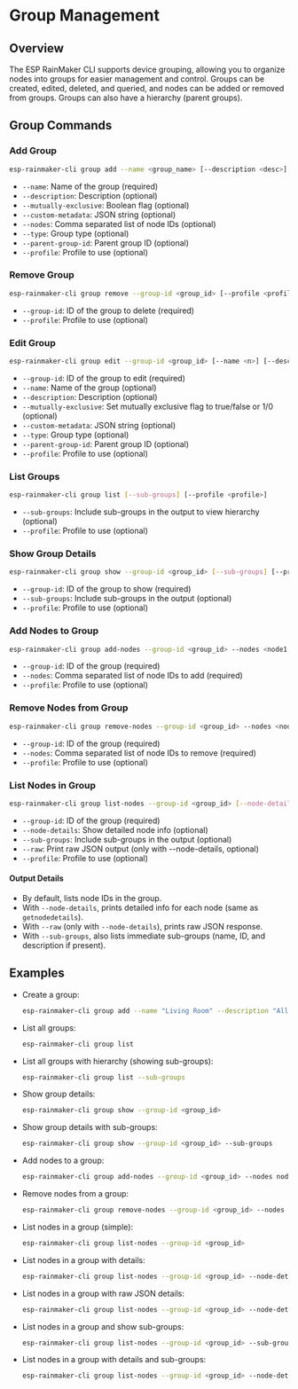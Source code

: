 # Group Management

## Overview

The ESP RainMaker CLI supports device grouping, allowing you to organize nodes into groups for easier management and control. Groups can be created, edited, deleted, and queried, and nodes can be added or removed from groups. Groups can also have a hierarchy (parent groups).

## Group Commands

### Add Group
```bash
esp-rainmaker-cli group add --name <group_name> [--description <desc>] [--mutually-exclusive] [--custom-metadata <json>] [--nodes <node1,node2>] [--type <type>] [--parent-group-id <parent_id>] [--profile <profile>]
```
- `--name`: Name of the group (required)
- `--description`: Description (optional)
- `--mutually-exclusive`: Boolean flag (optional)
- `--custom-metadata`: JSON string (optional)
- `--nodes`: Comma separated list of node IDs (optional)
- `--type`: Group type (optional)
- `--parent-group-id`: Parent group ID (optional)
- `--profile`: Profile to use (optional)

### Remove Group
```bash
esp-rainmaker-cli group remove --group-id <group_id> [--profile <profile>]
```
- `--group-id`: ID of the group to delete (required)
- `--profile`: Profile to use (optional)

### Edit Group
```bash
esp-rainmaker-cli group edit --group-id <group_id> [--name <n>] [--description <desc>] [--mutually-exclusive true|false|1|0] [--custom-metadata <json>] [--type <type>] [--parent-group-id <parent_id>] [--profile <profile>]
```
- `--group-id`: ID of the group to edit (required)
- `--name`: Name of the group (optional)
- `--description`: Description (optional)
- `--mutually-exclusive`: Set mutually exclusive flag to true/false or 1/0 (optional)
- `--custom-metadata`: JSON string (optional)
- `--type`: Group type (optional)
- `--parent-group-id`: Parent group ID (optional)
- `--profile`: Profile to use (optional)

### List Groups
```bash
esp-rainmaker-cli group list [--sub-groups] [--profile <profile>]
```
- `--sub-groups`: Include sub-groups in the output to view hierarchy (optional)
- `--profile`: Profile to use (optional)

### Show Group Details
```bash
esp-rainmaker-cli group show --group-id <group_id> [--sub-groups] [--profile <profile>]
```
- `--group-id`: ID of the group to show (required)
- `--sub-groups`: Include sub-groups in the output (optional)
- `--profile`: Profile to use (optional)

### Add Nodes to Group
```bash
esp-rainmaker-cli group add-nodes --group-id <group_id> --nodes <node1,node2> [--profile <profile>]
```
- `--group-id`: ID of the group (required)
- `--nodes`: Comma separated list of node IDs to add (required)
- `--profile`: Profile to use (optional)

### Remove Nodes from Group
```bash
esp-rainmaker-cli group remove-nodes --group-id <group_id> --nodes <node1,node2> [--profile <profile>]
```
- `--group-id`: ID of the group (required)
- `--nodes`: Comma separated list of node IDs to remove (required)
- `--profile`: Profile to use (optional)

### List Nodes in Group
```bash
esp-rainmaker-cli group list-nodes --group-id <group_id> [--node-details] [--sub-groups] [--raw] [--profile <profile>]
```
- `--group-id`: ID of the group (required)
- `--node-details`: Show detailed node info (optional)
- `--sub-groups`: Include sub-groups in the output (optional)
- `--raw`: Print raw JSON output (only with --node-details, optional)
- `--profile`: Profile to use (optional)

#### Output Details
- By default, lists node IDs in the group.
- With `--node-details`, prints detailed info for each node (same as `getnodedetails`).
- With `--raw` (only with `--node-details`), prints raw JSON response.
- With `--sub-groups`, also lists immediate sub-groups (name, ID, and description if present).

## Examples

- Create a group:
  ```bash
  esp-rainmaker-cli group add --name "Living Room" --description "All living room devices" --nodes node1,node2
  ```
- List all groups:
  ```bash
  esp-rainmaker-cli group list
  ```
- List all groups with hierarchy (showing sub-groups):
  ```bash
  esp-rainmaker-cli group list --sub-groups
  ```
- Show group details:
  ```bash
  esp-rainmaker-cli group show --group-id <group_id>
  ```
- Show group details with sub-groups:
  ```bash
  esp-rainmaker-cli group show --group-id <group_id> --sub-groups
  ```
- Add nodes to a group:
  ```bash
  esp-rainmaker-cli group add-nodes --group-id <group_id> --nodes node3,node4
  ```
- Remove nodes from a group:
  ```bash
  esp-rainmaker-cli group remove-nodes --group-id <group_id> --nodes node2
  ```
- List nodes in a group (simple):
  ```bash
  esp-rainmaker-cli group list-nodes --group-id <group_id>
  ```
- List nodes in a group with details:
  ```bash
  esp-rainmaker-cli group list-nodes --group-id <group_id> --node-details
  ```
- List nodes in a group with raw JSON details:
  ```bash
  esp-rainmaker-cli group list-nodes --group-id <group_id> --node-details --raw
  ```
- List nodes in a group and show sub-groups:
  ```bash
  esp-rainmaker-cli group list-nodes --group-id <group_id> --sub-groups
  ```
- List nodes in a group with details and sub-groups:
  ```bash
  esp-rainmaker-cli group list-nodes --group-id <group_id> --node-details --sub-groups
  ```